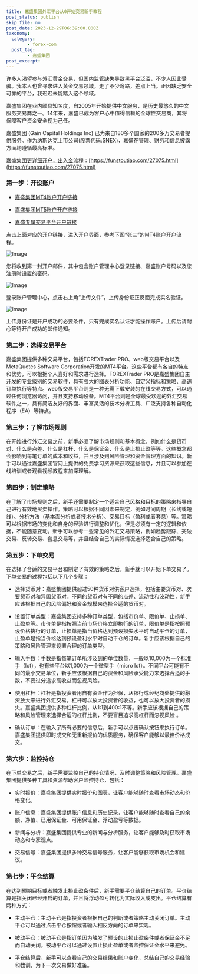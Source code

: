 ```yaml
---
title: 嘉盛集团外汇平台从0开始交易新手教程
post_status: publish
skip_file: no
post_date: 2023-12-29T06:39:00.000Z
taxonomy:
  category:
        - forex-com
  post_tag:
        - 嘉盛集团
post_excerpt: 
---
```

许多人渴望参与外汇黄金交易，但国内监管缺失导致黑平台泛滥，不少人因此受骗。我本人也曾寻求进入黄金交易领域，走了不少弯路，差点上当。正因缺乏安全可靠的平台，我迟迟未能踏入这个领域。

嘉盛集团在业内颇具知名度，自2005年开始提供中文服务，是历史最悠久的中文服务交易商之一。14年来，嘉盛已成为客户心中值得信赖的全球性交易商，其将保障客户资金安全视为己任。

嘉盛集团 (Gain Capital Holdings Inc) 已为来自180多个国家的200多万交易者提供服务。作为纳斯达克上市公司(股票代码:SNEX)，嘉盛在管理、财务和信息披露方面均遵循最高标准。

[嘉盛集团更详细开户，出入金流程](https://funstoutiao.com/27075.html)：[https://funstoutiao.com/27075.html](https://funstoutiao.com/27075.html)

### 第一步：开设账户

* [嘉盛集团MT4账户开户链接](https://s.ssgg.net/jsmt4)

* [嘉盛集团MT5账户开户链接](https://s.ssgg.net/jsmt5)

* [嘉盛专属交易平台开户链接](https://s.ssgg.net/js)

点击上面对应的开户链接，进入开户界面，参考下图“张三”的MT4账户开户流程。

![Image](https://prod-files-secure.s3.us-west-2.amazonaws.com/39ed1227-6d7d-4570-be36-9ccd4a2c4241/7a167aea-686b-400d-af59-4e18eb607a40/640.png?X-Amz-Algorithm=AWS4-HMAC-SHA256&X-Amz-Content-Sha256=UNSIGNED-PAYLOAD&X-Amz-Credential=ASIAZI2LB466QEEXJSN4%2F20250226%2Fus-west-2%2Fs3%2Faws4_request&X-Amz-Date=20250226T041312Z&X-Amz-Expires=3600&X-Amz-Security-Token=IQoJb3JpZ2luX2VjEBkaCXVzLXdlc3QtMiJHMEUCIAKna0CowqgCz%2FtRvbVacXo%2FTF9LrlGHa2%2F4zM4UP8PCAiEAiJYkFNmz5yiIjod4rTPXB%2BV7vCanswS0lEKxOknXC0Qq%2FwMIURAAGgw2Mzc0MjMxODM4MDUiDOBOtY5P%2FlokNaV%2FjSrcA1b%2BzGvaJPQvSKtH2QC2vqfoSUP9S%2BfROl7G1h9czkWzSGITOtGFp2OXDp9%2B71bk98XIRvcgXjjRrjOBV2sfLxUSU7CXHOsNKWvuoTqVoSnIHqmnl%2F1%2FFoUKCCeK2nMg3pW8n78ITbUBnlCjO20XvjH5HqbFZHCjOSeDiFks7TqQyu7FKhYIJ2CWPY3AHMSkJGXKCoAO8leu8JfWN8lbmQOtf44S96u%2F75wrlmufYdTakHzxq2V0sqLRhFWrqw4ZUFEW33bty2km2TS2%2F1%2FaPtYfN%2Bzpy4npoINOCtupHsL%2Fw8jb6yG0FpqM%2BuaBu2QbP4k0TnpwZeM0UOf40SOdqDlNty%2BiV7JJKRuwUI2zIBxjwZDsnNg%2F8p2ojRAV2yTEflXJl0tFDM7Pua%2FmWTpTzR8tNBN1yNxa%2Bh4CKXGthH0urZ3IBSQcuqYvDeJe3cy58aWHi8pcXP5YPomuc8R0GK1R89se9x8PV4kRSizzBnOU5dN5qjhxBa%2Bf5%2B68ISEGHp1d%2FEqw51mwgmVImUVJts%2BsHvDpr7VEujuladYPvGTgwdEm7JG4weZxoHjazAZBYS1VGSViMetV%2Fn%2BWb9aIHc7Qp5C4a6A2DV%2B9B6%2FXkHV6%2B0kIuJcYYGxUUXjsMIa8%2Bb0GOqUBtCrP1iBlkZ%2FOghUkQHB2zvwqYDDHi2K0YkiKNvtrqs1E7S1JxthqDwJzWHvw%2FEvTAaNrO41Ey9yDYl2B8juUEFW%2B038pTnFEUnYJg%2FrUjaRZbs6EbSHQkcxNHgoEhxW%2BFMOJd3ryAJLe3wSXZK6chyphkaQrtQwfa4SRKJIScUX9f06eqLiebp9Ig7PtSqUhaGprr4gRgkXXHvKIbySzXylpWqzm&X-Amz-Signature=5cfb90c803515c64e5696846e1a449f21ae2899e38f06b1c0d89fa145611ffae&X-Amz-SignedHeaders=host&x-id=GetObject)

您将收到第一封开户邮件，其中包含账户管理中心登录链接、嘉盛账户号码以及您注册时设置的密码。

![Image](https://prod-files-secure.s3.us-west-2.amazonaws.com/39ed1227-6d7d-4570-be36-9ccd4a2c4241/eaa1c6b3-2877-4284-a0e1-530e222c27fb/image.png?X-Amz-Algorithm=AWS4-HMAC-SHA256&X-Amz-Content-Sha256=UNSIGNED-PAYLOAD&X-Amz-Credential=ASIAZI2LB466QEEXJSN4%2F20250226%2Fus-west-2%2Fs3%2Faws4_request&X-Amz-Date=20250226T041312Z&X-Amz-Expires=3600&X-Amz-Security-Token=IQoJb3JpZ2luX2VjEBkaCXVzLXdlc3QtMiJHMEUCIAKna0CowqgCz%2FtRvbVacXo%2FTF9LrlGHa2%2F4zM4UP8PCAiEAiJYkFNmz5yiIjod4rTPXB%2BV7vCanswS0lEKxOknXC0Qq%2FwMIURAAGgw2Mzc0MjMxODM4MDUiDOBOtY5P%2FlokNaV%2FjSrcA1b%2BzGvaJPQvSKtH2QC2vqfoSUP9S%2BfROl7G1h9czkWzSGITOtGFp2OXDp9%2B71bk98XIRvcgXjjRrjOBV2sfLxUSU7CXHOsNKWvuoTqVoSnIHqmnl%2F1%2FFoUKCCeK2nMg3pW8n78ITbUBnlCjO20XvjH5HqbFZHCjOSeDiFks7TqQyu7FKhYIJ2CWPY3AHMSkJGXKCoAO8leu8JfWN8lbmQOtf44S96u%2F75wrlmufYdTakHzxq2V0sqLRhFWrqw4ZUFEW33bty2km2TS2%2F1%2FaPtYfN%2Bzpy4npoINOCtupHsL%2Fw8jb6yG0FpqM%2BuaBu2QbP4k0TnpwZeM0UOf40SOdqDlNty%2BiV7JJKRuwUI2zIBxjwZDsnNg%2F8p2ojRAV2yTEflXJl0tFDM7Pua%2FmWTpTzR8tNBN1yNxa%2Bh4CKXGthH0urZ3IBSQcuqYvDeJe3cy58aWHi8pcXP5YPomuc8R0GK1R89se9x8PV4kRSizzBnOU5dN5qjhxBa%2Bf5%2B68ISEGHp1d%2FEqw51mwgmVImUVJts%2BsHvDpr7VEujuladYPvGTgwdEm7JG4weZxoHjazAZBYS1VGSViMetV%2Fn%2BWb9aIHc7Qp5C4a6A2DV%2B9B6%2FXkHV6%2B0kIuJcYYGxUUXjsMIa8%2Bb0GOqUBtCrP1iBlkZ%2FOghUkQHB2zvwqYDDHi2K0YkiKNvtrqs1E7S1JxthqDwJzWHvw%2FEvTAaNrO41Ey9yDYl2B8juUEFW%2B038pTnFEUnYJg%2FrUjaRZbs6EbSHQkcxNHgoEhxW%2BFMOJd3ryAJLe3wSXZK6chyphkaQrtQwfa4SRKJIScUX9f06eqLiebp9Ig7PtSqUhaGprr4gRgkXXHvKIbySzXylpWqzm&X-Amz-Signature=70acd6fa9b8134a18acc878cc0f77eeff2ebfe4b7f76401d665d0467ba66cbd0&X-Amz-SignedHeaders=host&x-id=GetObject)

登录账户管理中心，点击右上角“上传文件”，上传身份证正反面完成实名验证。

![Image](https://prod-files-secure.s3.us-west-2.amazonaws.com/39ed1227-6d7d-4570-be36-9ccd4a2c4241/54090639-09fc-46b4-a135-e0289f707147/image.png?X-Amz-Algorithm=AWS4-HMAC-SHA256&X-Amz-Content-Sha256=UNSIGNED-PAYLOAD&X-Amz-Credential=ASIAZI2LB466QEEXJSN4%2F20250226%2Fus-west-2%2Fs3%2Faws4_request&X-Amz-Date=20250226T041312Z&X-Amz-Expires=3600&X-Amz-Security-Token=IQoJb3JpZ2luX2VjEBkaCXVzLXdlc3QtMiJHMEUCIAKna0CowqgCz%2FtRvbVacXo%2FTF9LrlGHa2%2F4zM4UP8PCAiEAiJYkFNmz5yiIjod4rTPXB%2BV7vCanswS0lEKxOknXC0Qq%2FwMIURAAGgw2Mzc0MjMxODM4MDUiDOBOtY5P%2FlokNaV%2FjSrcA1b%2BzGvaJPQvSKtH2QC2vqfoSUP9S%2BfROl7G1h9czkWzSGITOtGFp2OXDp9%2B71bk98XIRvcgXjjRrjOBV2sfLxUSU7CXHOsNKWvuoTqVoSnIHqmnl%2F1%2FFoUKCCeK2nMg3pW8n78ITbUBnlCjO20XvjH5HqbFZHCjOSeDiFks7TqQyu7FKhYIJ2CWPY3AHMSkJGXKCoAO8leu8JfWN8lbmQOtf44S96u%2F75wrlmufYdTakHzxq2V0sqLRhFWrqw4ZUFEW33bty2km2TS2%2F1%2FaPtYfN%2Bzpy4npoINOCtupHsL%2Fw8jb6yG0FpqM%2BuaBu2QbP4k0TnpwZeM0UOf40SOdqDlNty%2BiV7JJKRuwUI2zIBxjwZDsnNg%2F8p2ojRAV2yTEflXJl0tFDM7Pua%2FmWTpTzR8tNBN1yNxa%2Bh4CKXGthH0urZ3IBSQcuqYvDeJe3cy58aWHi8pcXP5YPomuc8R0GK1R89se9x8PV4kRSizzBnOU5dN5qjhxBa%2Bf5%2B68ISEGHp1d%2FEqw51mwgmVImUVJts%2BsHvDpr7VEujuladYPvGTgwdEm7JG4weZxoHjazAZBYS1VGSViMetV%2Fn%2BWb9aIHc7Qp5C4a6A2DV%2B9B6%2FXkHV6%2B0kIuJcYYGxUUXjsMIa8%2Bb0GOqUBtCrP1iBlkZ%2FOghUkQHB2zvwqYDDHi2K0YkiKNvtrqs1E7S1JxthqDwJzWHvw%2FEvTAaNrO41Ey9yDYl2B8juUEFW%2B038pTnFEUnYJg%2FrUjaRZbs6EbSHQkcxNHgoEhxW%2BFMOJd3ryAJLe3wSXZK6chyphkaQrtQwfa4SRKJIScUX9f06eqLiebp9Ig7PtSqUhaGprr4gRgkXXHvKIbySzXylpWqzm&X-Amz-Signature=01566de4bd71454cbc015814f69fd03a6a8b85b3d0276e263ed594d76b5bc4ee&X-Amz-SignedHeaders=host&x-id=GetObject)

上传身份证是开户成功的必要条件，只有完成实名认证才能操作账户。上传后请耐心等待开户成功的邮件通知。

### 第二步：选择交易平台

嘉盛集团提供多种交易平台，包括FOREXTrader PRO、web版交易平台以及MetaQuotes Software Corporation开发的MT4平台。这些平台都有各自的特点和优势，可以根据个人喜好和需求进行选择。FOREXTrader PRO是嘉盛集团自主开发的专业级别的交易软件，具有强大的图表分析功能、自定义指标和策略、高速订单执行等特点。web版交易平台则是一种无需下载安装的在线交易方式，可以通过任何浏览器访问，并且支持移动设备。MT4平台则是全球最受欢迎的外汇交易软件之一，具有简洁友好的界面、丰富灵活的技术分析工具、广泛支持各种自动化程序（EA）等特点。

### 第三步：了解市场规则

在开始进行外汇交易之前，新手必须了解市场规则和基本概念，例如什么是货币对、什么是点差、什么是杠杆、什么是保证金、什么是止损止盈等等。这些概念都会影响到每笔订单的成本和收益，并且涉及到风险管理和资金管理方面的知识。新手可以通过嘉盛集团官网上提供的免费学习资源来获取这些信息，并且可以参加在线培训或者观看视频教程来加深理解。

### 第四步：制定策略

在了解了市场规则之后，新手还需要制定一个适合自己风格和目标的策略来指导自己进行有效地买卖操作。策略可以根据不同因素来制定，例如时间周期（长线或短线）、分析方法（基本面分析或者技术分析）、交易目标（盈利或者套息）等。策略可以根据市场的变化和自身的经验进行调整和优化，但是必须有一定的逻辑和依据，不能随意变动。新手可以参考一些常见的外汇交易策略，例如趋势跟踪、突破交易、反转交易、套息交易等，并且结合自己的实际情况选择适合自己的策略。

### 第五步：下单交易

在选择了合适的交易平台和制定了有效的策略之后，新手就可以开始下单交易了。下单交易的过程包括以下几个步骤：

* 选择货币对：嘉盛集团提供超过50种货币对供客户选择，包括主要货币对、次要货币对和异国货币对。不同的货币对有不同的点差、流动性和波动性，新手应该根据自己的风险偏好和资金规模来选择合适的货币对。

* 设置订单类型：嘉盛集团支持多种订单类型，包括市价单、限价单、止损单、止盈单等。市价单是指按照当前市场价格立即执行的订单，限价单是指按照预设价格执行的订单，止损单是指当价格达到预设损失水平时自动平仓的订单，止盈单是指当价格达到预设盈利水平时自动平仓的订单。新手应该根据自己的策略和风险管理来设置合理的订单类型。

* 输入手数：手数是指每笔订单所涉及到的单位数量，一般以10,000为一个标准手（lot），也有些平台以1,000为一个微型手（micro lot）。不同平台可能有不同的最小交易单位，新手应该根据自己的资金和风险承受能力来选择合适的手数，不要过分追求高收益而忽视风险。

* 使用杠杆：杠杆是指投资者用自有资金作为担保，从银行或经纪商处提供的融资放大来进行外汇交易。杠杆可以放大投资者的收益，也可以放大投资者的损失。嘉盛集团提供多种杠杆比例，从1:1到400:1不等。新手应该根据自己的策略和风险管理来选择合适的杠杆比例，不要盲目追求高杠杆而忽视风险 。

* 确认订单：在输入了所有必要的信息后，新手可以点击确认按钮来执行订单。嘉盛集团提供即时成交和无重新报价的优质服务，确保客户能够以最佳价格成交。

### 第六步：监控持仓

在下单交易之后，新手需要监控自己的持仓情况，及时调整策略和风险管理。嘉盛集团提供多种工具和资源帮助客户监控持仓，包括：

* 实时报价：嘉盛集团提供实时报价和图表，让客户能够随时查看市场动态和价格变化。

* 账户信息：嘉盛集团提供账户信息和历史记录，让客户能够随时查看自己的余额、净值、已用保证金、可用保证金、浮动盈亏等数据。

* 新闻与分析：嘉盛集团提供专业的新闻与分析服务，让客户能够及时获取市场动态和专家观点。

* 交易信号：嘉盛集团提供多种交易信号服务，让客户能够获取市场机会和建议。

### 第七步：平仓结算

在达到预期目标或者触发止损止盈条件后，新手需要平仓结算自己的订单。平仓结算是指关闭已经开启的订单，并且将浮动盈亏转化为实际收入或支出。平仓结算有两种方式：

* 主动平仓：主动平仓是指投资者根据自己的判断或者策略主动关闭订单。主动平仓可以通过点击平仓按钮或者输入相反方向的订单来实现。

* 被动平仓：被动平仓是指订单因为触发了预设的止损止盈条件或者保证金不足而自动关闭。被动平仓可以通过设置止损止盈单或者监控保证金水平来避免。

* 平仓结算后，新手可以查看自己的交易结果和账户变化，总结自己的交易经验和教训，为下一次交易做好准备。